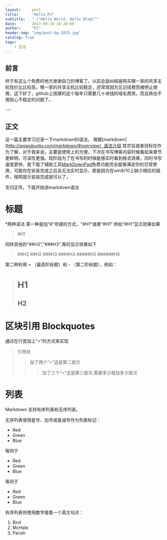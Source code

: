 ```yaml
---
layout:     post
title:      "Hello PJ"
subtitle:   " \"Hello World, Hello Blog\""
date:       2017-09-16 18:20:00
author:     "PJ"
header-img: "img/post-bg-2015.jpg"
catalog: true
tags:
    - 生活
---
```


## 前言



终于有这么个免费的地方谢谢自己的博客了。以前总是纠结是购买哪一家的共享主机性价比比较高，哪一家的共享主机比较稳定，还常常因为忘记续费而被停止使用，这下好了，github上搭建的这个每年只需要几十块钱的域名费用，而且再也不用担心不稳定的问题了。
<p id = "build"></p>
---

## 正文

这一篇主要学习记录一下markdown的语法。
根据[markdown](http://wowubuntu.com/markdown/#overview）语法介绍
其宗旨或者目标仅作为了解，对于我来说，主要是使用上的方便，下次在书写博客内容时候看起来章节更鲜明，可读性更强。现阶段为了在书写的时候能够实时看到格式效果，同时书写速度更快，我下载了辅助工具[MarkDownPad](http://markdownpad.com/)免费功能完全能够满足你的日常使用，可能你在安装完成之后会无法实时显示，那是因为在win8/10上缺少相应的插件，按照提示安装完成就可以了。

言归正传。下面开始讲markdown语法


# 标题

*两种语法
第一种是加“#”号键的方式，"#H1"或者“#H1”
例如“#H1”显示效果如果
>#H1

同样其他的“##H2”,"###H3",等的显示效果如下
>##H2
>##H2
>###H3
>####H4
>#####H5
>######H6

第二种利用 = （最高阶标题）和 - （第二阶标题），例如：

>H1
>=
>H2
>-

# 区块引用 Blockquotes

通过在行首加上“>”的方式来实现
>引用处
>>加了两个“>”这是第二层次
>>>加了三个“>”这是第三层次,需要多少就加多少层次
# 列表
Markdown 支持有序列表和无序列表。

无序列表使用星号、加号或是减号作为列表标记：
*   Red
*   Green
*   Blue

等同于
+   Red
+   Green
+   Blue

  等同于
-   Red
-   Green
-   Blue

有序列表则使用数字接着一个英文句点：

1.  Bird
2.  McHale
3.  Parish

